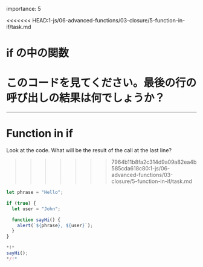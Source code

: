 importance: 5

<<<<<<< HEAD:1-js/06-advanced-functions/03-closure/5-function-in-if/task.md
# if の中の関数

このコードを見てください。最後の行の呼び出しの結果は何でしょうか？
=======
---
# Function in if

Look at the code. What will be the result of the call at the last line?
>>>>>>> 7964b11b8fa2c314d9a09a82ea4b585cda618c80:1-js/06-advanced-functions/03-closure/5-function-in-if/task.md

```js run
let phrase = "Hello";

if (true) {
  let user = "John";

  function sayHi() {
    alert(`${phrase}, ${user}`);
  }
}

*!*
sayHi();
*/!*
```
